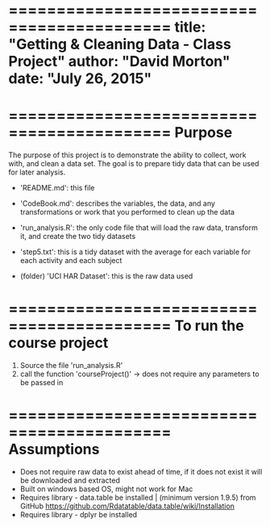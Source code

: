 ===========================================
title: "Getting & Cleaning Data - Class Project"
author: "David Morton"
date: "July 26, 2015"
===========================================


===========================================
Purpose
===========================================
The purpose of this project is to demonstrate the ability to collect, work with, and clean a data set. The goal is to prepare tidy data that can be used for later analysis. 

- 'README.md': this file

- 'CodeBook.md': describes the variables, the data, and any transformations or work that you performed to clean up the data

- 'run_analysis.R': the only code file that will load the raw data, transform it, and create the two tidy datasets

- 'step5.txt': this is a tidy dataset with the average for each variable for each activity and each subject

- (folder) 'UCI HAR Dataset': this is the raw data used 

===========================================
To run the course project
===========================================
1. Source the file 'run_analysis.R'
2. call the function 'courseProject()' -> does not require any parameters to be passed in

===========================================
Assumptions
===========================================
- Does not require raw data to exist ahead of time, if it does not exist it will be downloaded and extracted 
- Built on windows based OS, might not work for Mac
- Requires library - data.table be installed | (minimum version 1.9.5) from GitHub <https://github.com/Rdatatable/data.table/wiki/Installation>
- Requires library - dplyr be installed
